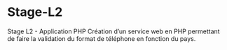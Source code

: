 # Stage-L2
Stage L2 - Application PHP 
Création d’un service web en PHP permettant de faire la validation du format de téléphone en fonction du pays.
